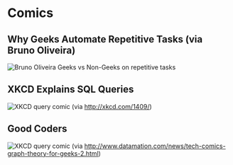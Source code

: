 Comics
======

## Why Geeks Automate Repetitive Tasks (via Bruno Oliveira)
![Bruno Oliveira Geeks vs Non-Geeks on repetitive tasks](https://lh5.googleusercontent.com/-0mb8ktQfQjE/TwU72nysQaI/AAAAAAAAI1g/EVOnQXhQsuM/w800-h570-no/geeks-vs-nongeeks-repetitive-tasks.png)

## XKCD Explains SQL Queries
![XKCD query comic](http://imgs.xkcd.com/comics/query.png)
(via http://xkcd.com/1409/)

## Good Coders 
![XKCD query comic](http://www.datamation.com/imagesvr_ce/5884/good-developers.jpg)
(via http://www.datamation.com/news/tech-comics-graph-theory-for-geeks-2.html)
